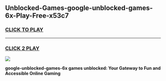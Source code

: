 
## Unblocked-Games-google-unblocked-games-6x-Play-Free-x53c7
<h3>
<a href="https://premium76.site?title=google-unblocked-games-6x&ref=22A">CLICK TO PLAY</a></h3>
<hr>

<h3>
<a href="https://premium76.site?title=google-unblocked-games-6x&ref=22A">CLICK 2 PLAY</a>
  
</h3>

<a href="https://premium76.site?title=google-unblocked-games-6x&ref=22A"><img src="https://clearcache.store/games.png"></a>


**google-unblocked-games-6x games unblocked: Your Gateway to Fun and Accessible Online Gaming**
